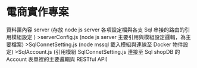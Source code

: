 <h1>電商實作專案</h1>
<span>資料匣內容</span>
server (存放 node js server 各項設定檔與各支 Sql 串接的路由的引用模組設定 )
>serverConfig.js (node js server 主要引用與模組設定邏輯，為主要檔案)
>SqlConnetSetting.js (node mssql 載入模組與連線至 Docker 物件設定)
>SqlAccount.js (引用模組 SqlConnetSetting.js 連接至 Sql shopDB 的 Account 表單裡的主要邏輯與 RESTful API)
